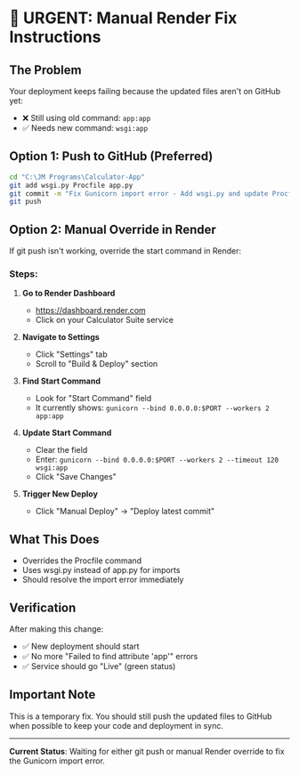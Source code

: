 # 🚨 URGENT: Manual Render Fix Instructions

## The Problem
Your deployment keeps failing because the updated files aren't on GitHub yet:
- ❌ Still using old command: `app:app`
- ✅ Needs new command: `wsgi:app`

## Option 1: Push to GitHub (Preferred)
```bash
cd "C:\JM Programs\Calculator-App"
git add wsgi.py Procfile app.py
git commit -m "Fix Gunicorn import error - Add wsgi.py and update Procfile"
git push
```

## Option 2: Manual Override in Render
If git push isn't working, override the start command in Render:

### Steps:
1. **Go to Render Dashboard**
   - https://dashboard.render.com
   - Click on your Calculator Suite service

2. **Navigate to Settings**
   - Click "Settings" tab
   - Scroll to "Build & Deploy" section

3. **Find Start Command**
   - Look for "Start Command" field
   - It currently shows: `gunicorn --bind 0.0.0.0:$PORT --workers 2 app:app`

4. **Update Start Command**
   - Clear the field
   - Enter: `gunicorn --bind 0.0.0.0:$PORT --workers 2 --timeout 120 wsgi:app`
   - Click "Save Changes"

5. **Trigger New Deploy**
   - Click "Manual Deploy" → "Deploy latest commit"

## What This Does
- Overrides the Procfile command
- Uses wsgi.py instead of app.py for imports
- Should resolve the import error immediately

## Verification
After making this change:
- ✅ New deployment should start
- ✅ No more "Failed to find attribute 'app'" errors
- ✅ Service should go "Live" (green status)

## Important Note
This is a temporary fix. You should still push the updated files to GitHub when possible to keep your code and deployment in sync.

---

**Current Status**: Waiting for either git push or manual Render override to fix the Gunicorn import error.